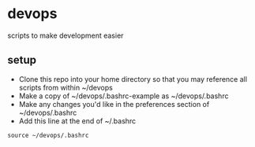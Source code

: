 # devops
scripts to make development easier

## setup

* Clone this repo into your home directory so that you may reference all scripts from within ~/devops
* Make a copy of ~/devops/.bashrc-example as ~/devops/.bashrc
* Make any changes you'd like in the preferences section of ~/devops/.bashrc
* Add this line at the end of ~/.bashrc

```
source ~/devops/.bashrc
```
